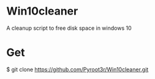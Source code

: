 # Win10cleaner
A cleanup script to free disk space in windows 10

# Get
$ git clone https://github.com/Pyroot3r/Win10cleaner.git
